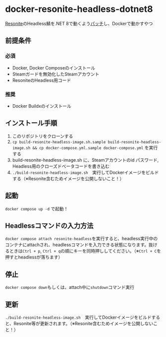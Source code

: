 #  docker-resonite-headless-dotnet8
[Resonite](https://resonite.com/)のHeadless鯖を.NET 8で動くよう[パッチ](https://github.com/BlueCyro/Cumulo)し、Dockerで動かすやつ

## 前提条件
### 必須
- Docker, Docker Composeのインストール
- Steamガードを無効化したSteamアカウント
- ResoniteのHeadless用コード
### 推奨
- Docker Buildxのインストール

## インストール手順
1. このリポジトリをクローンする
2. `cp build-resonite-headless-image.sh.sample build-resonite-headless-image.sh && cp docker-compose.yml.sample docker-compose.yml` を実行する
3. build-resonite-headless-image.sh に、Steamアカウントのid パスワード, Headless用のクローズドベータコードを書き込む
4. `./build-resonite-headless-image.sh`　実行してDockerイメージをビルドする（※Resonite含むためイメージを公開しないこと！）

## 起動
`docker compose up -d` で起動！

## Headlessコマンドの入力方法
`docker compose attach resonite-headless`を実行すると、headless実行中のコンテナにattachされ、headlessコマンドを入力できる状態になります。抜けるときは`Ctrl + p`, `Ctrl + q`の順にキーを同時押ししてください。（※`Ctrl + C`を押すとheadlessが落ちます）

## 停止
`docker compose down`もしくは、attach中に`shutdown`コマンド実行

## 更新
`./build-resonite-headless-image.sh`　実行してDockerイメージをビルドすると、Resonite等が更新されます。（※Resonite含むためイメージを公開しないこと！）
